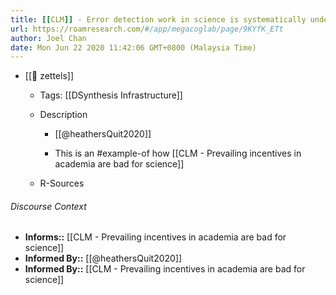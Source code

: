 ```yaml
---
title: [[CLM]] - Error detection work in science is systematically undervalued
url: https://roamresearch.com/#/app/megacoglab/page/9KYfK_ETt
author: Joel Chan
date: Mon Jun 22 2020 11:42:06 GMT+0800 (Malaysia Time)
---
```


- [[🌲 zettels]]

    - Tags: [[DSynthesis Infrastructure]]

    - Description

        - [[@heathersQuit2020]]

        - This is an #example-of how [[CLM - Prevailing incentives in academia are bad for science]]

    - R-Sources

###### Discourse Context

- **Informs::** [[CLM - Prevailing incentives in academia are bad for science]]
- **Informed By::** [[@heathersQuit2020]]
- **Informed By::** [[CLM - Prevailing incentives in academia are bad for science]]
